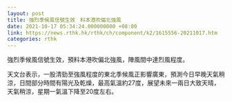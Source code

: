```yaml
---
layout: post
title: 強烈季候風信號生效　料本港吹偏北強風
date: 2021-10-17 05:34:24.000000000 +08:00
link: https://news.rthk.hk/rthk/ch/component/k2/1615556-20211017.htm
categories: rthk
---
```


強烈季候風信號生效，預料本港吹偏北強風，陣風間中達烈風程度。

天文台表示，一股清勁至強風程度的東北季候風正影響廣東，預測今日早晚天氣稍涼，日間部分時間有陽光及乾燥，最高氣溫約27度，展望未來一兩日大致天晴，天氣稍涼，星期一氣溫下降至20度左右。

